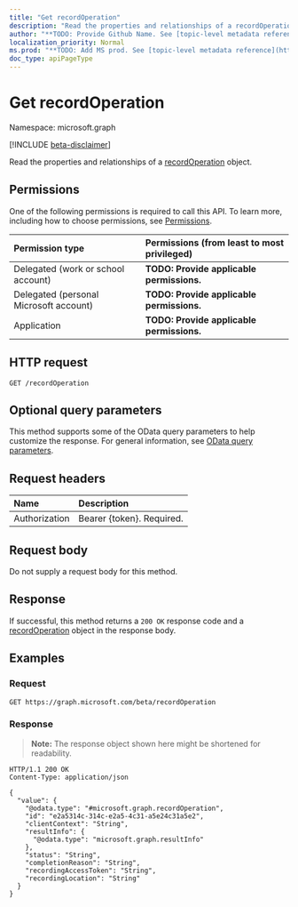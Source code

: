 ```yaml
---
title: "Get recordOperation"
description: "Read the properties and relationships of a recordOperation object."
author: "**TODO: Provide Github Name. See [topic-level metadata reference](https://msgo.azurewebsites.net/add/document/guidelines/metadata.html#topic-level-metadata)**"
localization_priority: Normal
ms.prod: "**TODO: Add MS prod. See [topic-level metadata reference](https://msgo.azurewebsites.net/add/document/guidelines/metadata.html#topic-level-metadata)**"
doc_type: apiPageType
---
```


# Get recordOperation
Namespace: microsoft.graph

[!INCLUDE [beta-disclaimer](../../includes/beta-disclaimer.md)]

Read the properties and relationships of a [recordOperation](../resources/recordoperation.md) object.

## Permissions
One of the following permissions is required to call this API. To learn more, including how to choose permissions, see [Permissions](/graph/permissions-reference).

|Permission type|Permissions (from least to most privileged)|
|:---|:---|
|Delegated (work or school account)|**TODO: Provide applicable permissions.**|
|Delegated (personal Microsoft account)|**TODO: Provide applicable permissions.**|
|Application|**TODO: Provide applicable permissions.**|

## HTTP request

<!-- {
  "blockType": "ignored"
}
-->
``` http
GET /recordOperation
```

## Optional query parameters
This method supports some of the OData query parameters to help customize the response. For general information, see [OData query parameters](/graph/query-parameters).

## Request headers
|Name|Description|
|:---|:---|
|Authorization|Bearer {token}. Required.|

## Request body
Do not supply a request body for this method.

## Response

If successful, this method returns a `200 OK` response code and a [recordOperation](../resources/recordoperation.md) object in the response body.

## Examples

### Request
<!-- {
  "blockType": "request",
  "name": "get_recordoperation"
}
-->
``` http
GET https://graph.microsoft.com/beta/recordOperation
```


### Response
>**Note:** The response object shown here might be shortened for readability.
<!-- {
  "blockType": "response",
  "truncated": true,
  "@odata.type": "microsoft.graph.recordOperation"
}
-->
``` http
HTTP/1.1 200 OK
Content-Type: application/json

{
  "value": {
    "@odata.type": "#microsoft.graph.recordOperation",
    "id": "e2a5314c-314c-e2a5-4c31-a5e24c31a5e2",
    "clientContext": "String",
    "resultInfo": {
      "@odata.type": "microsoft.graph.resultInfo"
    },
    "status": "String",
    "completionReason": "String",
    "recordingAccessToken": "String",
    "recordingLocation": "String"
  }
}
```

